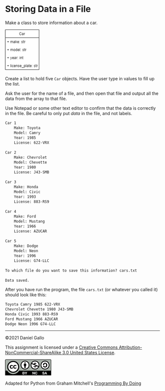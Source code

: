 # Storing Data in a File


Make a class to store information about a car.

![Car UML](examples/uml-car.png)


Create a list to hold five `Car` objects. Have the user type in values to fill up the list.


Ask the user for the name of a file, and then open that file and output all the data from the array to that file.

Use Notepad or some other text editor to confirm that the data is correctly in the file. Be careful to only put *data* in the file, and not labels.

```
Car 1
	Make: Toyota
	Model: Camry
	Year: 1985
	License: 622-VRX

Car 2
	Make: Chevrolet
	Model: Chevette
	Year: 1980
	License: J43-SMB

Car 3
	Make: Honda
	Model: Civic
	Year: 1993
	License: 883-RS9

Car 4
	Make: Ford
	Model: Mustang
	Year: 1966
	License: AZUCAR

Car 5
	Make: Dodge
	Model: Neon
	Year: 1996
	License: G74-LLC

To which file do you want to save this information? cars.txt

Data saved.
```

After you have run the program, the file `cars.txt` (or whatever you called it)
should look like this:


```
Toyota Camry 1985 622-VRX
Chevrolet Chevette 1980 J43-SMB
Honda Civic 1993 883-RS9
Ford Mustang 1966 AZUCAR
Dodge Neon 1996 G74-LLC
```

---


©2021 Daniel Gallo


This assignment is licensed under a
[Creative Commons Attribution-NonCommercial-ShareAlike 3.0 United States License](https://creativecommons.org/licenses/by-nc-sa/3.0/us/deed.en_US).  

![Creative Commons License](images/by-nc-sa.png)





Adapted for Python from Graham Mitchell's [Programming By Doing](https://programmingbydoing.com/)